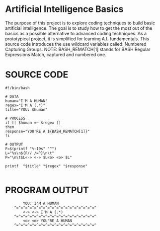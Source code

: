 # Artificial Intelligence Basics
The purpose of this project is to explore coding techniques to build basic artificial intelligence.  The goal is to study how to get the most out of the basics as a possible alternative to advanced coding techniques.  As a prototypical project, it is simplified for learning A.I. fundamentals.  This source code introduces the use wildcard variables called: Numbered Capturing Groups. NOTE: BASH_REMATCH[1] stands for BASH Regular Expressions Match, captured and numbered one.


# SOURCE CODE

```
#!/bin/bash

# DATA
human="I'M A HUMAN"
regex="I'M A (.*)"
title="YOU: $human"

# PROCESS
if [[ $human =~ $regex ]]
then
response="YOU'RE A ${BASH_REMATCH[1]}"
fi

# OUTPUT
F=$(printf "%-19s" "^")
L="%s\n${F// /=^}\n\t"
P="\n\t$L<-> <-> $L<o> <o> $L"

printf  "$title" "$regex" "$response"
  
```  
# PROGRAM OUTPUT

```
		YOU: I'M A HUMAN
	^=^=^=^=^=^=^=^=^=^=^=^=^=^=^=^=^=^=^
		<-> <-> I'M A (.*)
	^=^=^=^=^=^=^=^=^=^=^=^=^=^=^=^=^=^=^
		<o> <o> YOU'RE A HUMAN
	^=^=^=^=^=^=^=^=^=^=^=^=^=^=^=^=^=^=^
	


```
